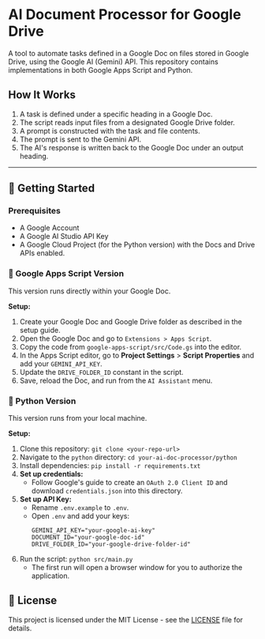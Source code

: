 # AI Document Processor for Google Drive

A tool to automate tasks defined in a Google Doc on files stored in Google Drive, using the Google AI (Gemini) API. This repository contains implementations in both Google Apps Script and Python.

## How It Works

1.  A task is defined under a specific heading in a Google Doc.
2.  The script reads input files from a designated Google Drive folder.
3.  A prompt is constructed with the task and file contents.
4.  The prompt is sent to the Gemini API.
5.  The AI's response is written back to the Google Doc under an output heading.

---

## 🚀 Getting Started

### Prerequisites

- A Google Account
- A Google AI Studio API Key
- A Google Cloud Project (for the Python version) with the Docs and Drive APIs enabled.

### 📝 Google Apps Script Version

This version runs directly within your Google Doc.

**Setup:**
1.  Create your Google Doc and Google Drive folder as described in the setup guide.
2.  Open the Google Doc and go to `Extensions > Apps Script`.
3.  Copy the code from `google-apps-script/src/Code.gs` into the editor.
4.  In the Apps Script editor, go to **Project Settings** > **Script Properties** and add your `GEMINI_API_KEY`.
5.  Update the `DRIVE_FOLDER_ID` constant in the script.
6.  Save, reload the Doc, and run from the `AI Assistant` menu.

### 🐍 Python Version

This version runs from your local machine.

**Setup:**
1.  Clone this repository: `git clone <your-repo-url>`
2.  Navigate to the `python` directory: `cd your-ai-doc-processor/python`
3.  Install dependencies: `pip install -r requirements.txt`
4.  **Set up credentials:**
    - Follow Google's guide to create an `OAuth 2.0 Client ID` and download `credentials.json` into this directory.
5.  **Set up API Key:**
    - Rename `.env.example` to `.env`.
    - Open `.env` and add your keys:
      ```
      GEMINI_API_KEY="your-google-ai-key"
      DOCUMENT_ID="your-google-doc-id"
      DRIVE_FOLDER_ID="your-google-drive-folder-id"
      ```
6.  Run the script: `python src/main.py`
    - The first run will open a browser window for you to authorize the application.

## 📄 License
This project is licensed under the MIT License - see the [LICENSE](LICENSE) file for details.